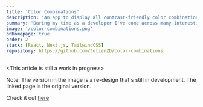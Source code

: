 ```yaml
---
title: 'Color Combinations'
description: 'An app to display all contrast-friendly color combinations of the given colors.'
summary: "During my time as a developer I've come across many interesting and nice looking colors. To keep track of these I keep them in a text file. I quickly realized however, that there wasn't an easy way to view the combinations of them. To solve this problem I created this application that displays all the contrast-friendly color combinations in a handy grid."
image: '/color-combinations.png'
onHomepage: true
order: 2
stack: [React, Next.js, TailwindCSS]
repository: https://github.com/JulienZD/color-combinations
---
```


\<This article is still a work in progress>

Note: The version in the image is a re-design that's still in development. The linked page is the original version.

Check it out [here](https://colors.jzd.me/)
